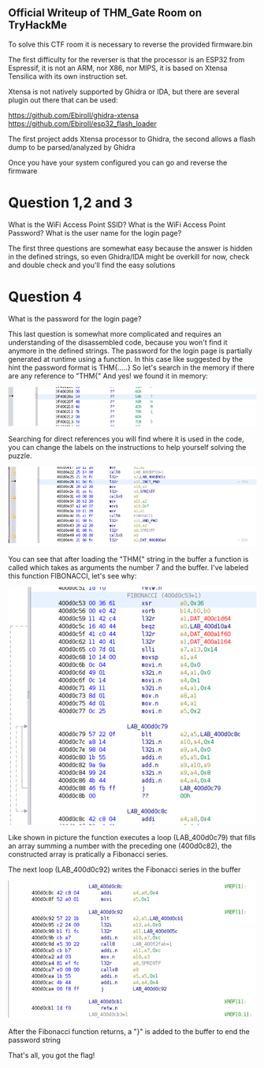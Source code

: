 ## Official Writeup of THM_Gate Room on TryHackMe
To solve this CTF room it is necessary to reverse the provided firmware.bin

The first difficulty for the reverser is that the processor is an ESP32 from Espressif, it is not an ARM, nor X86, nor MIPS, 
it is based on Xtensa Tensilica with its own instruction set.

Xtensa is not natively supported by Ghidra or IDA, but there are several plugin out there that can be used:

https://github.com/Ebiroll/ghidra-xtensa
https://github.com/Ebiroll/esp32_flash_loader

The first project adds Xtensa processor to Ghidra, the second allows a flash dump to be parsed/analyzed by Ghidra

Once you have your system configured you can go and reverse the firmware

# Question 1,2 and 3
What is the WiFi Access Point SSID?
What is the WiFi Access Point Password?
What is the user name for the login page?

The first three questions are somewhat easy because the answer is hidden in the defined strings,
so even Ghidra/IDA might be overkill for now, check and double check and you'll find the easy solutions

# Question 4
What is the password for the login page?

This last question is somewhat more complicated and requires an understanding of the disassembled code, because
you won't find it anymore in the defined strings.
The password for the login page is partially generated at runtime using a function.
In this case like suggested by the hint the password format is THM{.....}
So let's search in the memory if there are any reference to "THM{"
And yes! we found it in memory:

![pic1](pic1.png)

Searching for direct references you will find where it is used in the code, you can change the labels on the
instructions to help yourself solving the puzzle.

![pic2](pic2.png)

You can see that after loading the "THM{" string in the buffer a function is called which takes as arguments the number 7 and the buffer.
I've labeled this function FIBONACCI, let's see why:

![pic3](pic3.png)

Like shown in picture the function executes a loop (LAB_400d0c79) that fills an array summing a number with the preceding one (400d0c82),
the constructed array is pratically a Fibonacci series.

The next loop (LAB_400d0c92) writes the Fibonacci series in the buffer

![pic4](pic4.png)

After the Fibonacci function returns, a "}" is added to the buffer to end the password string

That's all, you got the flag!


